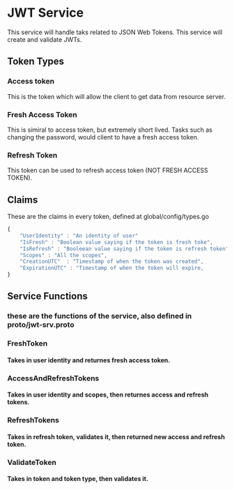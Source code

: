 # JWT Service
This service will handle taks related to JSON Web Tokens. This service will create and validate JWTs.

## Token Types

### Access token
This is the token which will allow the client to get data from resource server.

### Fresh Access Token
This is simiral to access token, but extremely short lived. Tasks such as changing the password, would client to have a fresh access token.

### Refresh Token
This token can be used to refresh access token (NOT FRESH ACCESS TOKEN).

## Claims
These are the claims in every token, defined at global/config/types.go

```javascript
{
    "UserIdentity" : "An identity of user"
    "IsFresh" : "Boolean value saying if the token is fresh toke",      
    "IsRefresh" : "Booleean value saying if the token is refresh token",
    "Scopes" : "All the scopes",       
    "CreationUTC"  : "Timestamp of when the token was created",
    "ExpirationUTC" : "Timestamp of when the token will expire,
}
```

## Service Functions
### these are the functions of the service, also defined in proto/jwt-srv.proto

### FreshToken
#### Takes in user identity and returnes fresh access token.

### AccessAndRefreshTokens
#### Takes in user identity and scopes, then returnes access and refresh tokens.

### RefreshTokens
#### Takes in refresh token, validates it, then returned new access and refresh token.

### ValidateToken
#### Takes in token and token type, then validates it.
